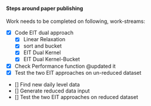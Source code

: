 #### Steps around paper publishing

Work needs to be completed on following, work-streams:

- [x] Code EIT dual approach
  - [x] Linear Relaxation
  - [x] sort and bucket
  - [x] EIT Dual Kernel
  - [x] EIT Dual Kernel-Bucket
- [x] Check Performance function @updated it
- [x] Test the two EIT approaches on un-reduced dataset
- [] Find new daily level data
- [] Generate reduced data input
- [] Test the two EIT approaches on reduced dataset

